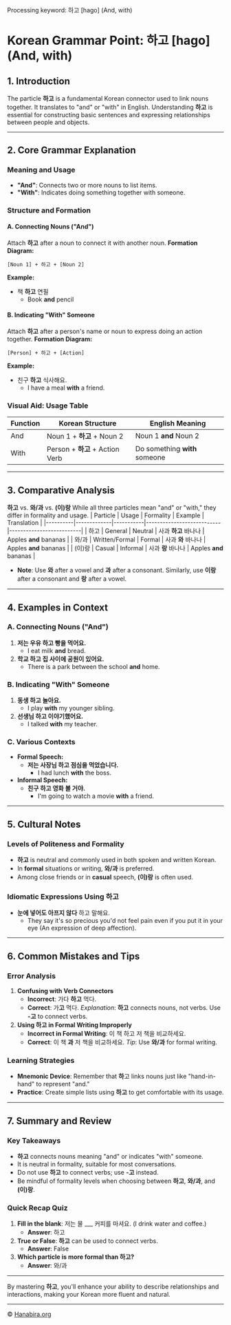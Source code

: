 Processing keyword: 하고 [hago] (And, with)
# Korean Grammar Point: 하고 [hago] (And, with)

## 1. Introduction
The particle **하고** is a fundamental Korean connector used to link nouns together. It translates to "and" or "with" in English. Understanding **하고** is essential for constructing basic sentences and expressing relationships between people and objects.

---
## 2. Core Grammar Explanation
### Meaning and Usage
- **"And"**: Connects two or more nouns to list items.
- **"With"**: Indicates doing something together with someone.
### Structure and Formation
#### A. Connecting Nouns ("And")
Attach **하고** after a noun to connect it with another noun.
**Formation Diagram:**
```
[Noun 1] + 하고 + [Noun 2]
```
**Example:**
- 책 **하고** 연필
  - Book **and** pencil
#### B. Indicating "With" Someone
Attach **하고** after a person's name or noun to express doing an action together.
**Formation Diagram:**
```
[Person] + 하고 + [Action]
```
**Example:**
- 친구 **하고** 식사해요.
  - I have a meal **with** a friend.
### Visual Aid: Usage Table
| Function  | Korean Structure               | English Meaning                   |
|-----------|--------------------------------|-----------------------------------|
| And       | Noun 1 + **하고** + Noun 2     | Noun 1 **and** Noun 2             |
| With      | Person + **하고** + Action Verb | Do something **with** someone      |
---
## 3. Comparative Analysis
**하고** vs. **와/과** vs. **(이)랑**
While all three particles mean "and" or "with," they differ in formality and usage.
| Particle | Usage       | Formality | Example                   | Translation              |
|----------|-------------|-----------|---------------------------|--------------------------|
| 하고     | General     | Neutral   | 사과 **하고** 바나나         | Apples **and** bananas   |
| 와/과    | Written/Formal | Formal    | 사과 **와** 바나나           | Apples **and** bananas   |
| (이)랑   | Casual      | Informal  | 사과 **랑** 바나나           | Apples **and** bananas   |
- **Note**: Use **와** after a vowel and **과** after a consonant. Similarly, use **이랑** after a consonant and **랑** after a vowel.
---
## 4. Examples in Context
### A. Connecting Nouns ("And")
1. **저는 우유 하고 빵을 먹어요.**
   - I eat milk **and** bread.
2. **학교 하고 집 사이에 공원이 있어요.**
   - There is a park between the school **and** home.
### B. Indicating "With" Someone
1. **동생 하고 놀아요.**
   - I play **with** my younger sibling.
2. **선생님 하고 이야기했어요.**
   - I talked **with** my teacher.
### C. Various Contexts
- **Formal Speech:**
  - **저는 사장님 하고 점심을 먹었습니다.**
    - I had lunch **with** the boss.
- **Informal Speech:**
  - **친구 하고 영화 볼 거야.**
    - I'm going to watch a movie **with** a friend.
---
## 5. Cultural Notes
### Levels of Politeness and Formality
- **하고** is neutral and commonly used in both spoken and written Korean.
- In **formal** situations or writing, **와/과** is preferred.
- Among close friends or in **casual** speech, **(이)랑** is often used.
### Idiomatic Expressions Using **하고**
- **눈에 넣어도 아프지 않다** 하고 말해요.
  - They say it's so precious you'd not feel pain even if you put it in your eye (An expression of deep affection).
---
## 6. Common Mistakes and Tips
### Error Analysis
1. **Confusing with Verb Connectors**
   - **Incorrect**: 가다 **하고** 먹다.
   - **Correct**: 가**고** 먹다.
   *Explanation*: **하고** connects nouns, not verbs. Use **-고** to connect verbs.
2. **Using **하고** in Formal Writing Improperly**
   - **Incorrect in Formal Writing**: 이 책 하고 저 책을 비교하세요.
   - **Correct**: 이 책 **과** 저 책을 비교하세요.
   *Tip*: Use **와/과** for formal writing.
### Learning Strategies
- **Mnemonic Device**: Remember that **하**고 links nouns just like "hand-in-hand" to represent "and."
- **Practice**: Create simple lists using **하고** to get comfortable with its usage.
---
## 7. Summary and Review
### Key Takeaways
- **하고** connects nouns meaning "and" or indicates "with" someone.
- It is neutral in formality, suitable for most conversations.
- Do not use **하고** to connect verbs; use **-고** instead.
- Be mindful of formality levels when choosing between **하고**, **와/과**, and **(이)랑**.
### Quick Recap Quiz
1. **Fill in the blank**: 저는 물 ___ 커피를 마셔요. (I drink water and coffee.)
   - **Answer**: 하고
2. **True or False**: **하고** can be used to connect verbs.
   - **Answer**: False
3. **Which particle is more formal than 하고?**
   - **Answer**: 와/과
---
By mastering **하고**, you'll enhance your ability to describe relationships and interactions, making your Korean more fluent and natural.

---
© [Hanabira.org](https://hanabira.org)
